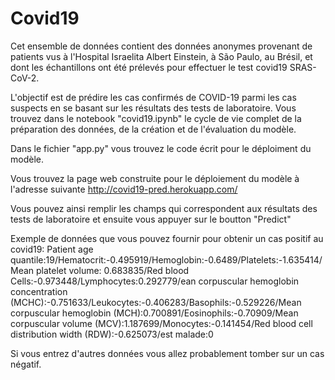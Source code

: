 # Covid19

Cet ensemble de données contient des données anonymes provenant de patients vus à l'Hospital Israelita Albert Einstein, à São Paulo, au Brésil, et dont les échantillons ont été prélevés pour effectuer le test covid19 SRAS-CoV-2.

L'objectif est de prédire les cas confirmés de COVID-19 parmi les cas suspects en se basant sur les résultats des tests de laboratoire.
Vous trouvez dans le notebook "covid19.ipynb" le cycle de vie complet de la préparation des données, de la création et de l'évaluation du modèle.

Dans le fichier "app.py" vous trouvez le code écrit pour le déploiment du modèle.

Vous trouvez la page web construite pour le déploiement du modèle à l'adresse suivante http://covid19-pred.herokuapp.com/

Vous pouvez ainsi remplir les champs qui correspondent aux résultats des tests de laboratoire et ensuite vous appuyer sur le boutton "Predict"

Exemple de données que vous pouvez fournir pour obtenir un cas positif au covid19:
Patient age quantile:19/Hematocrit:-0.495919/Hemoglobin:-0.6489/Platelets:-1.635414/Mean platelet volume:	0.683835/Red blood Cells:-0.973448/Lymphocytes:0.292779/ean corpuscular hemoglobin concentration (MCHC):-0.751633/Leukocytes:-0.406283/Basophils:-0.529226/Mean corpuscular hemoglobin (MCH):0.700891/Eosinophils:-0.70909/Mean corpuscular volume (MCV):1.187699/Monocytes:-0.141454/Red blood cell distribution width (RDW):-0.625073/est malade:0

Si vous entrez d'autres données vous allez probablement tomber sur un cas négatif.



